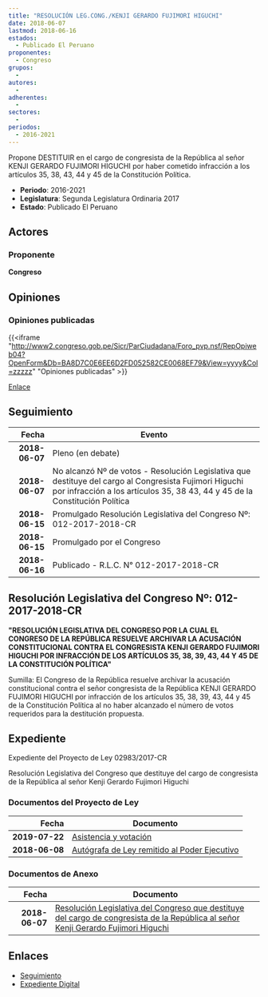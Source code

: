 ```yaml
---
title: "RESOLUCIÓN LEG.CONG./KENJI GERARDO FUJIMORI HIGUCHI"
date: 2018-06-07
lastmod: 2018-06-16
estados: 
  - Publicado El Peruano
proponentes: 
  - Congreso
grupos: 
  - 
autores: 
  - 
adherentes: 
  - 
sectores: 
  - 
periodos: 
  - 2016-2021
---
```


Propone DESTITUIR en el cargo de congresista de la República al señor KENJI GERARDO FUJIMORI HIGUCHI por haber cometido infracción a los artículos 35, 38, 43, 44 y 45 de la Constitución Política.

- **Periodo**: 2016-2021
- **Legislatura**: Segunda Legislatura Ordinaria 2017
- **Estado**: Publicado El Peruano

## Actores

### Proponente

**Congreso**


## Opiniones

### Opiniones publicadas

{{<iframe "http://www2.congreso.gob.pe/Sicr/ParCiudadana/Foro_pvp.nsf/RepOpiweb04?OpenForm&Db=BA8D7C0E6EE6D2FD052582CE0068EF79&View=yyyy&Col=zzzzz" "Opiniones publicadas" >}}

[Enlace](http://www2.congreso.gob.pe/Sicr/ParCiudadana/Foro_pvp.nsf/RepOpiweb04?OpenForm&Db=BA8D7C0E6EE6D2FD052582CE0068EF79&View=yyyy&Col=zzzzz)

## Seguimiento

| Fecha | Evento |
|------:|--------|
| **2018-06-07** | Pleno (en debate)|
| **2018-06-07** | No alcanzó Nº de votos - Resolución Legislativa que destituye del cargo al Congresista Fujimori Higuchi por infracción a los artículos 35, 38 43, 44 y 45 de la Constitución Política|
| **2018-06-15** | Promulgado Resolución Legislativa del Congreso Nº: 012-2017-2018-CR|
| **2018-06-15** | Promulgado por el Congreso|
| **2018-06-16** | Publicado - R.L.C. N° 012-2017-2018-CR|

## Resolución Legislativa del Congreso Nº: 012-2017-2018-CR

**"RESOLUCIÓN LEGISLATIVA DEL CONGRESO POR LA CUAL EL CONGRESO DE LA REPÚBLICA RESUELVE ARCHIVAR LA ACUSACIÓN CONSTITUCIONAL CONTRA EL CONGRESISTA KENJI GERARDO FUJIMORI HIGUCHI POR INFRACCIÓN DE LOS ARTÍCULOS 35, 38, 39, 43, 44 Y 45 DE LA CONSTITUCIÓN POLÍTICA"**

Sumilla: El Congreso de la República resuelve archivar la acusación constitucional contra el señor congresista de la República KENJI GERARDO FUJIMORI HIGUCHI por infracción de los artículos 35, 38, 39, 43, 44 y 45 de la Constitución Política al no haber alcanzado el número de votos requeridos para la destitución propuesta.


## Expediente

Expediente del Proyecto de Ley 02983/2017-CR

Resolución Legislativa del Congreso que destituye del cargo de congresista de la República al señor Kenji Gerardo Fujimori Higuchi


### Documentos del Proyecto de Ley

| Fecha | Documento |
|------:|--------|
| **2019-07-22** | [Asistencia y votación](http://www.leyes.congreso.gob.pe/Documentos/2016_2021/Asistencia_y_Votacion/Proyectos_de_Ley/AV0298320190722.pdf) |
| **2018-06-08** | [Autógrafa de Ley remitido al Poder Ejecutivo](http://www.leyes.congreso.gob.pe/Documentos/2016_2021/Autografas/Ley_y_de_Resolucion_Legislativa/AU0298320180608.pdf) |

### Documentos de Anexo

| Fecha | Documento |
|------:|--------|
| **2018-06-07** | [Resolución Legislativa del Congreso que destituye del cargo de congresista de la República al señor Kenji Gerardo Fujimori Higuchi](http://www.leyes.congreso.gob.pe/Documentos/2016_2021/Proyectos_de_Ley_y_de_Resoluciones_Legislativas/PL0298320180607.PDF) |

## Enlaces 

- [Seguimiento](http://www2.congreso.gob.pe/Sicr/TraDocEstProc/CLProLey2016.nsf/f7fff46988ca05b1052578e100829cc7/a5377c30d992376a052582a9005d7b5b?OpenDocument)
- [Expediente Digital](http://www2.congreso.gob.pe/Sicr/TraDocEstProc/CLProLey2016.nsf/f7fff46988ca05b1052578e100829cc7/a5377c30d992376a052582a9005d7b5b?OpenDocument&Click=05257FB7005EB655.eb71d0cf91d8294e05256cdf006b5706/$Body/0.1C6C)
